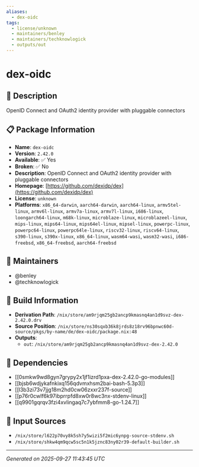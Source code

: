 ```yaml
---
aliases:
  - dex-oidc
tags:
  - license/unknown
  - maintainers/benley
  - maintainers/techknowlogick
  - outputs/out
---
```


# dex-oidc

## 📝 Description

OpenID Connect and OAuth2 identity provider with pluggable connectors

## 📋 Package Information

- **Name**: `dex-oidc`
- **Version**: `2.42.0`
- **Available**: ✅ Yes
- **Broken**: ✅ No
- **Description**: OpenID Connect and OAuth2 identity provider with pluggable connectors
- **Homepage**: [https://github.com/dexidp/dex](https://github.com/dexidp/dex)
- **License**: `unknown`
- **Platforms**: `x86_64-darwin`, `aarch64-darwin`, `aarch64-linux`, `armv5tel-linux`, `armv6l-linux`, `armv7a-linux`, `armv7l-linux`, `i686-linux`, `loongarch64-linux`, `m68k-linux`, `microblaze-linux`, `microblazeel-linux`, `mips-linux`, `mips64-linux`, `mips64el-linux`, `mipsel-linux`, `powerpc-linux`, `powerpc64-linux`, `powerpc64le-linux`, `riscv32-linux`, `riscv64-linux`, `s390-linux`, `s390x-linux`, `x86_64-linux`, `wasm64-wasi`, `wasm32-wasi`, `i686-freebsd`, `x86_64-freebsd`, `aarch64-freebsd`
## 👥 Maintainers

- @benley
- @techknowlogick


## 🔧 Build Information

- **Derivation Path**: `/nix/store/am9rjqm25gb2ancp9kmasnq4an1d9svz-dex-2.42.0.drv`
- **Source Position**: `/nix/store/ns30sqxb36k8jrds8z18rv96bpnwc60d-source/pkgs/by-name/de/dex-oidc/package.nix:48`
- **Outputs**:
  - `out`:  `/nix/store/am9rjqm25gb2ancp9kmasnq4an1d9svz-dex-2.42.0`

## 🔗 Dependencies

- [[0smkw9wd8gyn7grypy2x1jf1izrd1pxa-dex-2.42.0-go-modules]]
- [[bjsb6wdjykafnkixq156qdvmxhsm2bai-bash-5.3p3]]
- [[l3b3zi73v7jjg18m2hd0cw06zxxr237f-source]]
- [[p76r0cwlf6k97ibprrpfd8xw0r8wc3nx-stdenv-linux]]
- [[q9901gqrqv3fzi4xvlingaq7c7ybfmm8-go-1.24.7]]

## 📁 Input Sources

- `/nix/store/l622p70vy8k5sh7y5wizi5f2mic6ynpg-source-stdenv.sh`
- `/nix/store/shkw4qm9qcw5sc5n1k5jznc83ny02r39-default-builder.sh`

---
*Generated on 2025-09-27 11:43:45 UTC*
